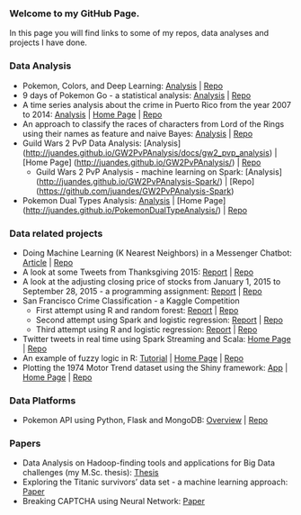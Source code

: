 ### Welcome to my GitHub Page.
In this page you will find links to some of my repos, data analyses and projects I have done.

### Data Analysis
+ Pokemon, Colors, and Deep Learning: [Analysis](https://juandes.com/pokemon-colors-and-deep-learning-95fb715be46#.mpyz7rltg) | [Repo](https://github.com/juandes/PokemonTypesDeepLearning)
+ 9 days of Pokemon Go - a statistical analysis: [Analysis](https://juandes.com/9-days-of-pokemon-go-a-statistical-analysis-3bbad8aaedc2#.xuxs32nnz) | [Repo](https://github.com/juandes/PokemonGo9DaysAnalysis) 
+ A time series analysis about the crime in Puerto Rico from the year 2007 to 2014: [Analysis](http://juandes.github.io/pr-crime-timeseries/docs/report.html) | [Home Page](http://juandes.github.io/pr-crime-timeseries/) | [Repo](https://github.com/juandes/pr-crime-timeseries)
+ An approach to classify the races of characters from Lord of the Rings using their names as feature and naive Bayes: [Analysis](http://juandes.github.io/lotr-names-classification/) | [Repo](https://github.com/juandes/lotr-names-classification)
+ Guild Wars 2 PvP Data Analysis: [Analysis] (http://juandes.github.io/GW2PvPAnalysis/docs/gw2_pvp_analysis) | [Home Page] (http://juandes.github.io/GW2PvPAnalysis/) | [Repo](https://github.com/juandes/GW2PvPAnalysis)
  + Guild Wars 2 PvP Analysis - machine learning on Spark: [Analysis] (http://juandes.github.io/GW2PvPAnalysis-Spark/) | [Repo] (https://github.com/juandes/GW2PvPAnalysis-Spark)
+ Pokemon Dual Types Analysis: [Analysis](http://juandes.github.io/PokemonDualTypeAnalysis/docs/dual_types_analysis) | [Home Page] (http://juandes.github.io/PokemonDualTypeAnalysis/) | [Repo](https://github.com/juandes/PokemonDualTypeAnalysis)

### Data related projects
+ Doing Machine Learning (K Nearest Neighbors) in a Messenger Chatbot: [Article](https://chatbotnewsdaily.com/doing-machine-learning-k-nearest-neighbors-in-a-messenger-chatbot-58f0d261a17f#.envrbgasq) | [Repo](https://github.com/juandes/knnbot-messenger-bot)
+ A look at some Tweets from Thanksgiving 2015: [Report](http://juandes.github.io/thanksgiving-tweets) | [Repo](https://github.com/juandes/thanksgiving-tweets)
+ A look at the adjusting closing price of stocks from January 1, 2015 to September 28, 2015 - a programming assignment: [Report](http://juandes.github.io/Stocks-StandardDeviation-Assignment) | [Repo](https://github.com/juandes/Stocks-StandardDeviation-Assignment)
+ San Francisco Crime Classification - a Kaggle Competition 
  + First attempt using R and random forest: [Report](http://juandes.github.io/SFCrimeClassification-R-RandomForest/) | [Repo](https://github.com/juandes/SFCrimeClassification-R-RandomForest)
  + Second attempt using Spark and logistic regression: [Report](http://juandes.github.io/SFCrimeClassification-Spark-LogisticRegression/) | [Repo](https://github.com/juandes/SFCrimeClassification-Spark-LogisticRegression)
  + Third attempt using R and logistic regression: [Report](http://juandes.github.io/SFCrimeClassification-R-MultinomialModel) | [Repo](https://github.com/juandes/SFCrimeClassification-R-MultinomialModel)
+ Twitter tweets in real time using Spark Streaming and Scala: [Home Page](http://juandes.github.io/TwitterTweets-SparkStreaming/) | [Repo](https://github.com/juandes/TwitterTweets-SparkStreaming)
+ An example of fuzzy logic in R: [Tutorial](http://juandes.github.io/FuzzyLogic-R/docs/fuzzy_tutorial) | [Home Page](http://juandes.github.io/FuzzyLogic-R/) | [Repo](https://github.com/juandes/FuzzyLogic-R)
+ Plotting the 1974 Motor Trend dataset using the Shiny framework: [App](https://juande.shinyapps.io/ScatterplotShinyApp) | [Home Page](http://juandes.github.io/Scatterplot-Shiny/) | [Repo](https://github.com/juandes/Scatterplot-Shiny)

### Data Platforms
+ Pokemon API using Python, Flask and MongoDB: [Overview](http://juandes.github.io/PokemonAPI-AnalyticsPlatform/) | [Repo](https://github.com/juandes/PokemonAPI-AnalyticsPlatform)

### Papers
+ Data Analysis on Hadoop-finding tools and applications for Big Data challenges (my M.Sc. thesis): [Thesis](http://urn.kb.se/resolve?urn=urn:nbn:se:uu:diva-260557)
+ Exploring the Titanic survivors’ data set - a machine learning approach: [Paper](http://juandes.github.io/papers/TitanicReport.pdf)
+ Breaking CAPTCHA using Neural Network: [Paper](http://juandes.github.io/papers/Captcha_ANN.pdf)
